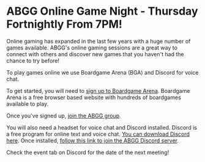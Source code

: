 # ABGG Online Game Night - Thursday Fortnightly From 7PM!

Online gaming has expanded in the last few years with a huge number of games available.
ABGG's online gaming sessions are a great way to connect with others and discover new games that you haven't had the chance to try before!

To play games online we use Boardgame Arena (BGA) and Discord for voice chat.

To get started, you will need to [sign up to Boardgame Arena](https://boardgamearena.com/). 
Boardgame Arena is a free browser based website with hundreds of boardgames available to play.

Once you've signed up, [join the ABGG group](https://boardgamearena.com/group?id=3460147).

You will also need a headset for voice chat and Discord installed.
Discord is a free program for online text and voice chat. [You can download Discord here](https://discord.com/).
Once installed, [follow this link to join the ABGG Discord server](https://discord.gg/KYXmAHGrBk?event=1341271196238614640).

Check the event tab on Discord for the date of the next meeting!

